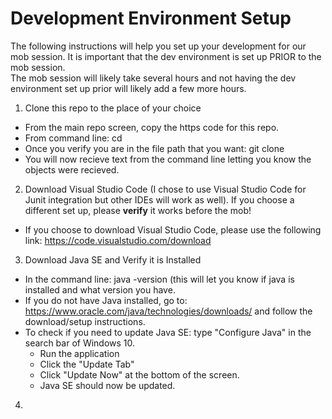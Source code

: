 # Development Environment Setup

The following instructions will help you set up your development for our mob session. It is important that the dev environment is set up PRIOR to the mob session.  
The mob session will likely take several hours and not having the dev environment set up prior will likely add a few more hours.

1. Clone this repo to the place of your choice
  - From the main repo screen, copy the https code for this repo.
  - From command line: cd <destination you wish to store the local project folder>
  - Once you verify you are in the file path that you want: git clone <past https code copied from repo>
  - You will now recieve text from the command line letting you know the objects were recieved.  
2. Download Visual Studio Code (I chose to use Visual Studio Code for Junit integration but other IDEs will work as well). If you choose a different set up, please **verify** it works before the mob!
  - If you choose to download Visual Studio Code, please use the following link: https://code.visualstudio.com/download
3. Download Java SE and Verify it is Installed
  - In the command line: java -version (this will let you know if java is installed and what version you have.
  - If you do not have Java installed, go to: https://www.oracle.com/java/technologies/downloads/ and follow the download/setup instructions.
  - To check if you need to update Java SE: type "Configure Java" in the search bar of Windows 10.
    - Run the application
    - Click the "Update Tab"
    - Click "Update Now" at the bottom of the screen.
    - Java SE should now be updated.
4.
